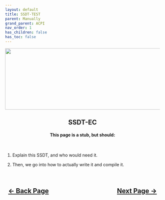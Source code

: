 ```yaml
---
layout: default
title: SSDT-TEST
parent: Manually
grand_parent: ACPI
nav_order: 1
has_children: false
has_toc: false
---
```


<style>
  .navigation-container {
    display: flex;
    justify-content: space-between;
    align-items: center;
    width: 100%;
  }
  
  .nav-button {
    margin: 10px;
  }
</style>

<p align="center">
  <img width="650" height="200" src="../../../../../../assets/Headers/Header-Placeholder.png">
</p>

<h2 align="center">SSDT-EC</h2>

<h4 align="center">This page is a stub, but should:</h4>
<br>

1. Explain this SSDT, and who would need it.

2. Then, we go into how to actually write it and compile it.

<h2 align="center">
  <br>
  <div class="navigation-container">
    <a class="nav-button" href="../index/">&larr; Back Page</a>
    <a class="nav-button" href="../../../02-Drivers/">Next Page &rarr;</a>
  </div>
  <br>
</h2>
